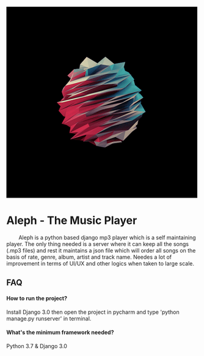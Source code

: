 
![Poster](/static/image/index.gif)

# Aleph - The Music Player

&emsp;&emsp; Aleph is a python based django mp3 player which is a self maintaining player. The only thing needed is a server where it can keep all the songs (.mp3 files) and rest it maintains a json file which will order all songs on the basis of rate, genre, album, artist and track name. Needes a lot of improvement in terms of UI/UX and other logics when taken to large scale.<br /> 

## FAQ

#### How to run the project?
Install Django 3.0 then open the project in pycharm and type 'python manage.py runserver' in terminal.

#### What's the minimum framework needed?
Python 3.7 & Django 3.0



